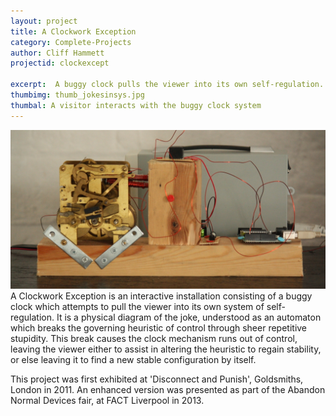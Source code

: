 ```yaml
---
layout: project
title: A Clockwork Exception
category: Complete-Projects
author: Cliff Hammett
projectid: clockexcept

excerpt:  A buggy clock pulls the viewer into its own self-regulation. Part of the 'Jokes in Systems' series.
thumbimg: thumb_jokesinsys.jpg
thumbal: A visitor interacts with the buggy clock system
---
```


![A clock movement](/resources/img/project_clockworkexc1.jpg)
A Clockwork Exception is an interactive installation consisting of a buggy clock which attempts to pull the viewer into its own system of self-regulation. It is a physical diagram of the joke, understood as an automaton which breaks the governing heuristic of control through sheer repetitive stupidity. This break causes the clock mechanism runs out of control, leaving the viewer either to assist in altering the heuristic to regain stability, or else leaving it to find a new stable configuration by itself.

This project was first exhibited at 'Disconnect and Punish', Goldsmiths, London in 2011. An enhanced version was presented as part of the Abandon Normal Devices fair, at FACT Liverpool in 2013.
